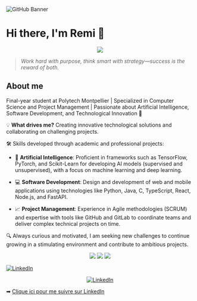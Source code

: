 ![GitHub Banner](https://upload.wikimedia.org/wikipedia/commons/a/ab/Space_banner.jpg)


# Hi there, I'm Remi 👋

<p align="center">
  <img src="https://readme-typing-svg.herokuapp.com?font=Fira+Code&size=24&duration=1500&pause=1000&color=F76A59&center=true&vCenter=true&width=550&lines=Welcome+to+my+profile+!;Future+IT+Engineer;Passionate+about+AI;Passionate+about+Software+Development"/>
</p>

>*Work hard with purpose, think smart with strategy—success is the reward of both.*

## About me

Final-year student at Polytech Montpellier | Specialized in Computer Science and Project Management | Passionate about Artificial Intelligence, Software Development, and Technological Innovation 🚀

💡 **What drives me?** Creating innovative technological solutions and collaborating on challenging projects.

🛠️ Skills developed through academic and professional projects:

- 🤖 **Artificial Intelligence**: Proficient in frameworks such as TensorFlow, PyTorch, and Scikit-Learn for developing AI models (supervised and unsupervised), with a focus on machine learning and deep learning.

- 💻 **Software Development**: Design and development of web and mobile applications using technologies like Python, Java, C, TypeScript, React, Node.js, and FastAPI.

- 📈 **Project Management**: Experience in Agile methodologies (SCRUM) and expertise with tools like GitHub and GitLab to coordinate teams and deliver complex technical projects on time.

🔍 Always curious and motivated, I am seeking new challenges to continue growing in a stimulating environment and contribute to ambitious projects.

<p align="center">
  <img src="https://img.shields.io/badge/Code-Python-informational?style=for-the-badge&logo=python&color=blue">
  <img src="https://img.shields.io/badge/Framework-React-informational?style=for-the-badge&logo=react&color=61DAFB">
  <img src="https://img.shields.io/badge/OS-Linux-informational?style=for-the-badge&logo=linux&color=FCC624">
</p>

[![LinkedIn](https://img.shields.io/badge/-LinkedIn-blue?style=flat&logo=Linkedin&logoColor=white)](https://www.linkedin.com/in/votreprofil/)

<p align="center">
  <a href="https://www.linkedin.com/in/remi-jorge/">
    <img src="https://img.shields.io/badge/-LinkedIn-0A66C2?style=for-the-badge&logo=linkedin&logoColor=white" alt="LinkedIn">
  </a>
</p>

➡ [Clique ici pour me suivre sur LinkedIn](https://www.linkedin.com/in/votreprofil/)

<!--
![GitHub stats](https://github-readme-stats.vercel.app/api?username=RemiJorge&show_icons=true&theme=radical)

[![LinkedIn](https://img.shields.io/badge/-LinkedIn-blue?style=flat&logo=linkedin)](https://linkedin.com/in/remi-jorge)


**RemiJorge/RemiJorge** is a ✨ _special_ ✨ repository because its `README.md` (this file) appears on your GitHub profile.

Here are some ideas to get you started:

- 🔭 I’m currently working on ...
- 🌱 I’m currently learning ...
- 👯 I’m looking to collaborate on ...
- 🤔 I’m looking for help with ...
- 💬 Ask me about ...
- 📫 How to reach me: ...
- 😄 Pronouns: ...
- ⚡ Fun fact: ...
-->
